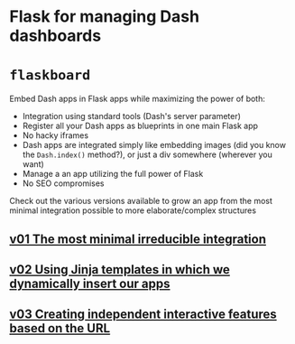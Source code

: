 # Flask for managing Dash dashboards

# `flaskboard`

Embed Dash apps in Flask apps while maximizing the power of both:

* Integration using standard tools (Dash's server parameter)
* Register all your Dash apps as blueprints in one main Flask app
* No hacky iframes
* Dash apps are integrated simply like embedding images (did you know the `Dash.index()` method?), or just a div somewhere (wherever you want)
* Manage a an app utilizing the full power of Flask
* No SEO compromises

Check out the various versions available to grow an app from the most minimal integration possible to more elaborate/complex structures

## [v01 The most minimal irreducible integration](v01)
## [v02 Using Jinja templates in which we dynamically insert our apps](v02)
## [v03 Creating independent interactive features based on the URL](v03)